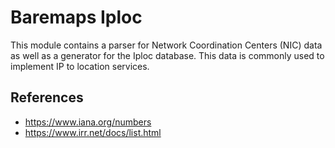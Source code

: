 # Baremaps Iploc

This module contains a parser for Network Coordination Centers (NIC) data as well as a generator for the Iploc database.
This data is commonly used to implement IP to location services.

## References
- https://www.iana.org/numbers
- https://www.irr.net/docs/list.html
